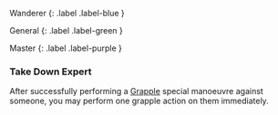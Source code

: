 
Wanderer
{: .label .label-blue }

General
{: .label .label-green }

Master
{: .label .label-purple }
### Take Down Expert

After successfully performing a [Grapple](Game/Core/Special-Combat-Actions#Grapple) special manoeuvre against someone, you may perform one grapple action on them immediately.